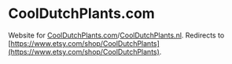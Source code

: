# CoolDutchPlants.com

Website for [CoolDutchPlants.com](https://cooldutchplants.com)/[CoolDutchPlants.nl](https://cooldutchplants.nl). Redirects to [https://www.etsy.com/shop/CoolDutchPlants](https://www.etsy.com/shop/CoolDutchPlants).
